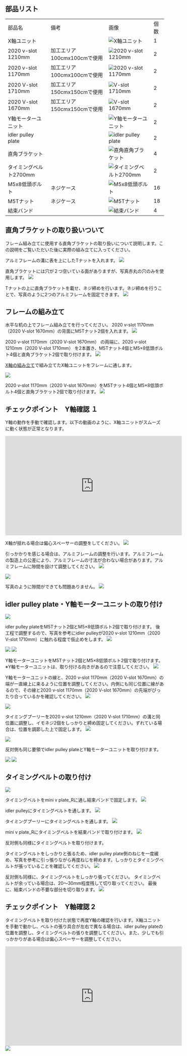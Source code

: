 ## 部品リスト
<table class="packing-list">
<tbody>
<tr>
<td>部品名</td>
<td>備考</td>
<td class="packing-img">画像</td>
<td>個数</td>
</tr>
<tr>
<td>X軸ユニット</td>
<td></td>
<td><img src="./images/05/kp4-1.jpg" alt="X軸ユニット"></td>
<td>1</td>
</tr>
<tr>
<td>2020 v-slot 1210mm</td>
<td>加工エリア100cmx100cmで使用</td>
<td><img src="./images/05/kp4-2.jpg" alt="2020 v-slot 1210mm"></td>
<td>2</td>
</tr>
<tr>
<td>2020 v-slot 1170mm</td>
<td>加工エリア100cmx100cmで使用</td>
<td><img src="./images/05/kp4-3.jpg" alt="2020 v-slot 1170mm"></td>
<td>2</td>
</tr>
<tr>
<td>2020 V-slot 1710mm</td>
<td>加工エリア150cmx150cmで使用</td>
<td><img src="./images/14/2.jpg" alt="V-slot 1710mm"></td>
<td>2</td>
</tr>
<tr>
<td>2020 V-slot 1670mm</td>
<td>加工エリア150cmx150cmで使用</td>
<td><img src="./images/14/3.jpg" alt="V-slot 1670mm"></td>
<td>2</td>
</tr>
<tr>
<td>Y軸モーターユニット</td>
<td></td>
<td><img src="./images/05/kp4-4.jpg" alt="Y軸モーターユニット"></td>
<td>2</td>
</tr>
<tr>
<td>idler pulley plate</td>
<td></td>
<td><img src="./images/05/kp4-5.jpg" alt="idler pulley plate"></td>
<td>2</td>
</tr>
<tr>
<td>直角ブラケット</td>
<td></td>
<td><img src="./images/05/kp4-6.jpg" alt="直角直角ブラケット"></td>
<td>4</td>
</tr>
<tr>
<td>タイミングベルト2700mm</td>
<td></td>
<td><img src="./images/05/kp4-7.jpg" alt="タイミングベルト2700mm"></td>
<td>2</td>
</tr>
<tr>
<td>M5x8低頭ボルト</td>
<td>ネジケース</td>
<td><img src="./images/05/kp4-8.jpg" alt="M5x8低頭ボルト"></td>
<td>16</td>
</tr>
<tr>
<td>M5Tナット</td>
<td>ネジケース</td>
<td><img src="./images/05/kp4-9.jpg" alt="M5Tナット"></td>
<td>18</td>
</tr>
<tr>
<td>結束バンド</td>
<td></td>
<td><img src="./images/05/kp4-10.jpg" alt="結束バンド"></td>
<td>4</td>
</tr>
</tbody>
</table>

## 直角ブラケットの取り扱いついて
フレーム組み立てに使用する直角ブラケットの取り扱いについて説明します。この説明をご覧いただいた後に実際の組み立てに入ってください。

アルミフレームの溝に表を上にしたTナットを入れます。
<img src="./images/05/mini-300mm_04_32.jpg">

直角ブラケットには穴が２つ空いている面がありますが、写真赤丸の穴のみを使用します。
<img src="./images/05/mini-300mm_04_31.jpg">

Tナットの上に直角ブラケットを載せ、ネジ締めを行います。ネジ締めを行うことで、写真のように2つのアルミフレームを固定できます。
<img src="./images/05/mini-300mm_04_34.jpg">

## フレームの組み立て
水平な机の上でフレーム組み立てを行ってください。
2020 v-slot 1170mm（2020 V-slot 1670mm）の背面にM5Tナット2個を入れます。
<img src="./images/05/mini-1000mm_05_27.jpg">

2020 v-slot 1170mm（2020 V-slot 1670mm） の両端に、2020 v-slot 1210mm（2020 V-slot 1710mm） を2本置き、M5Tナット4個とM5&times;8低頭ボルト4個と直角ブラケット2個で取り付けます。
<img src="./images/05/mini-1000mm_05_28.jpg">

<a href="/manual/fabool-laser-mini-plus-1000-1000-x-axis-assembly/">X軸の組み立て</a>で組み立てたX軸ユニットをフレームに通します。

<img src="./images/05/mini-1000mm_05_29.jpg">


2020 v-slot 1170mm（2020 V-slot 1670mm）をM5Tナット4個とM5&times;8低頭ボルト4個と直角ブラケット2個で取り付けます。
<img src="./images/05/mini-1000mm_05_30.jpg">

## チェックポイント　Y軸確認 １
Y軸の動作を手動で確認します。以下の動画のように、X軸ユニットがスムーズに動く状態が正常となります。

<div class="iframe-content">
<iframe width="560" height="315" src="https://www.youtube.com/embed/1Qh-cn_xt_c" frameborder="0" allow="accelerometer; autoplay; encrypted-media; gyroscope; picture-in-picture" allowfullscreen></iframe>
</div>

X軸が揺れる場合は偏心スペーサーの調整をしてください。
<img src="./images/05/mini-1000mm_05_34.jpg">

引っかかりを感じる場合は、アルミフレームの調整を行います。アルミフレームの製造上の公差により、アルミフレームの寸法が合わない場合があります。アルミフレームに隙間を設けて調整してください。
<img src="./images/05/mini-300mm_04_59.jpg">

<img src="./images/05/mini-300mm_04_60.jpg">

写真のように隙間ができても問題ありません。
<img src="./images/05/mini-1000mm_05_09.jpg">

## idler pulley plate・Y軸モーターユニットの取り付け
<img src="./images/05/mini-1000mm_05_41.jpg">

idler pulley plateをM5Tナット2個とM5&times;8低頭ボルト2個で取り付けます。
後工程で調整するので、写真を参考にidler pulleyが2020 v-slot 1210mm（2020 V-slot 1710mm）に触れる程度で仮止めをします。
<img src="./images/05/mini-1000mm_05_11.jpg">

<img src="./images/05/mini-1000mm_05_12.jpg">

<img src="./images/05/mini-1000mm_05_31.jpg">

Y軸モーターユニットをM5Tナット2個とM5&times;8低頭ボルト2個で取り付けます。
※Y軸モーターユニットは、取り付ける向きがあるので注意してください。
<img src="./images/05/mini-1000mm_05_13.jpg">

Y軸モーターユニットの線と、2020 v-slot 1170mm（2020 V-slot 1670mm）の端が一直線上に来るように位置を調整してください。内側にも同じ位置に線があるので、その線と2020 v-slot 1170mm（2020 V-slot 1670mm）の先端がぴったり合っているかを確認してください。
<img src="./images/05/mini-1000mm_05_14.jpg">

<img src="./images/05/mini-1000mm_05_32.jpg">

タイミングプーリーを2020 v-slot 1210mm（2020 V-slot 1710mm）の溝と同位置に調整し、イモネジ2個をしっかりと締め固定してください。ずれている場合は、位置を調節した上で固定します。
<img src="./images/05/mini-1000mm_05_15.jpg">

<img src="./images/05/mini-1000mm_05_16.jpg">

反対側も同じ要領でidler pulley plateとY軸モーターユニットを取り付けます。

<img src="./images/05/mini-1000mm_05_18.jpg">

<img src="./images/05/mini-1000mm_05_19.jpg">

## タイミングベルトの取り付け
<img src="./images/05/mini-1000mm_05_33.jpg">

タイミングベルトをmini v plate_Rに通し結束バンドで固定します。
<img src="./images/05/mini-1000mm_05_35.jpg">

idler pulleyにタイミングベルトを通します。
<img src="./images/05/mini-1000mm_05_36.jpg">

タイミングプーリーにタイミングベルトを通します。
<img src="./images/05/mini-1000mm_05_37.jpg">

mini v plate_Rにタイミングベルトを結束バンドで取り付けます。
<img src="./images/05/mini-1000mm_05_38.jpg">

反対側も同様にタイミングベルトを取り付けます。

タイミングベルトをしっかりと張るため、idler pulley plate側のねじを一度緩め、写真を参考に引っ張りながら再度ねじを締めます。しっかりとタイミングベルトが張っていることを確認してください。
<img src="./images/05/mini-1000mm_05_39.jpg">

反対側も同様に、タイミングベルトをしっかり張ってください。 タイミングベルトが余っている場合は、20〜30mm程度残して切り取ってください。 最後に、結束バンドの不要な部分を切り取ります。
<img src="./images/05/mini-1000mm_05_40.jpg">

## チェックポイント　Y軸確認 2
タイミングベルトを取り付けた状態で再度Y軸の確認を行います。X軸ユニットを手動で動かし、ベルトの張り具合が左右で異なる場合は、idler pulley plateの位置を調整し、タイミングベルトの張りを調整してください。また、少しでも引っかかりがある場合は偏心スペーサーを調整してください。

<div class="iframe-content">
<iframe width="560" height="315" src="https://www.youtube.com/embed/xU4jr6fL4cA" frameborder="0" allow="accelerometer; autoplay; encrypted-media; gyroscope; picture-in-picture" allowfullscreen></iframe>
</div>

<img src="./images/05/mini-1000mm_05_34.jpg">
